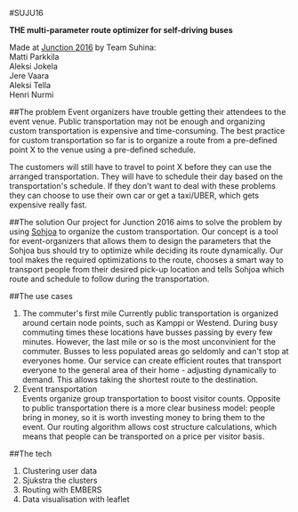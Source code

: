 #SUJU16 
  
**THE multi-parameter route optimizer for self-driving buses**

Made at [Junction 2016](httpwww.hackjunction.com) by Team Suhina:   
  Matti Parkkila  
  Aleksi Jokela  
  Jere Vaara   
  Aleksi Tella  
  Henri Nurmi

##The problem
Event organizers have trouble getting their attendees to the event venue. Public transportation may not be enough and organizing custom transportation is expensive and time-consuming. The best practice for custom transportation so far is to organize a route from a pre-defined point X to the venue using a pre-defined schedule.

The customers will still have to travel to point X before they can use the arranged transportation. They will have to schedule their day based on the transportation's schedule. If they don't want to deal with these problems they can choose to use their own car or get a taxi/UBER, which gets expensive really fast.

##The solution
Our project for Junction 2016 aims to solve the problem by using [Sohjoa](http://sohjoa.fi/) to organize the custom transportation. Our concept is a tool for event-organizers that allows them to design the parameters that the Sohjoa bus should try to optimize while deciding its route dynamically. Our tool makes the required optimizations to the route, chooses a smart way to transport people from their desired pick-up location and tells Sohjoa which route and schedule to follow during the transportation.

##The use cases
1) The commuter's first mile
Currently public transportation is organized around certain node points, such as Kamppi or Westend. During busy commuting times these locations have busses passing by every few minutes. However, the last mile or so is the most unconvinient for the commuter. Busses to less populated areas go seldomly and can't stop at everyones home. Our service can create efficient routes that transport everyone to the general area of their home - adjusting dynamically to demand. This allows taking the shortest route to the destination.
2) Event transportation  
Events organize group transportation to boost visitor counts. Opposite to public transportation there is a more clear business model: people bring in money, so it is worth investing money to bring them to the event. Our routing algorithm allows cost structure calculations, which means that people can be transported on a price per visitor basis. 

##The tech
1) Clustering user data  
2) Sjukstra the clusters  
3) Routing with EMBERS  
4) Data visualisation with leaflet  
